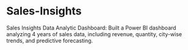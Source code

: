 # Sales-Insights
Sales Insights Data Analytic Dashboard: Built a Power BI dashboard analyzing 4 years of sales data, including revenue, quantity, city-wise trends, and predictive forecasting.
